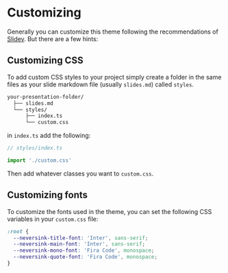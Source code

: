 # Customizing

Generally you can customize this theme following the recommendations of [Slidev](https://sli.dev/custom/directory-structure). But there are a few hints:

## Customizing CSS

To add custom CSS styles to your project simply create a folder in the same files as your slide markdown file (usually `slides.md`) called `styles`.

```sh
your-presentation-folder/
  ├── slides.md
  └── styles/
      ├── index.ts
      └── custom.css
```

in `index.ts` add the following:

```ts
// styles/index.ts

import './custom.css'
```

Then add whatever classes you want to `custom.css`.

## Customizing fonts

To customize the fonts used in the theme, you can set the following CSS variables in your `custom.css` file:

```css
:root {
  --neversink-title-font: 'Inter', sans-serif;
  --neversink-main-font: 'Inter', sans-serif;
  --neversink-mono-font: 'Fira Code', monospace;
  --neversink-quote-font: 'Fira Code', monospace;
}
```

